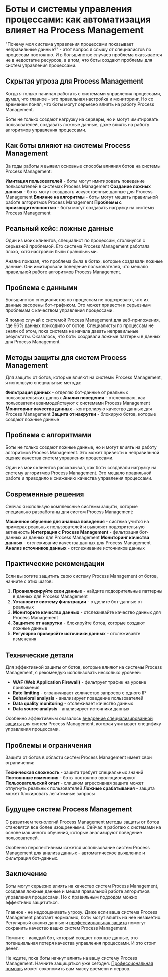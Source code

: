 # Боты и системы управления процессами: как автоматизация влияет на Process Management

"Почему моя система управления процессами показывает неправильные данные?" - этот вопрос я слышу от специалистов по процессам постоянно. И в большинстве случаев проблема оказывается не в недостатке ресурсов, а в том, что боты создают проблемы для систем управления процессами.

## Скрытая угроза для Process Management

Когда я только начинал работать с системами управления процессами, думал, что главное - это правильная настройка и мониторинг. Но со временем понял, что боты могут серьезно влиять на работу Process Management.

Боты не только создают нагрузку на серверы, но и могут имитировать пользователей, создавать ложные данные, даже влиять на работу алгоритмов управления процессами.

## Как боты влияют на системы Process Management

За годы работы я выявил основные способы влияния ботов на системы Process Management:

**Имитация пользователей** - боты могут имитировать поведение пользователей в системах Process Management
**Создание ложных данных** - боты могут создавать искусственные данные для Process Management
**Влияние на алгоритмы** - боты могут мешать правильной работе алгоритмов Process Management
**Проблемы с производительностью** - боты могут создавать нагрузку на системы Process Management

## Реальный кейс: ложные данные

Один из моих клиентов, специалист по процессам, столкнулся с серьезной проблемой. Его система Process Management работала плохо, хотя настройки были правильными.

Анализ показал, что проблема была в ботах, которые создавали ложные данные. Они имитировали поведение пользователей, что мешало правильной работе алгоритмов Process Management.

## Проблема с данными

Большинство специалистов по процессам не подозревают, что их данные засорены бот-трафиком. Это может привести к серьезным проблемам с качеством управления процессами.

Я помню случай с системой Process Management для веб-приложения, где 96% данных приходило от ботов. Специалисты по процессам не знали об этом, пока система не начала давать неправильные результаты. Оказалось, что боты создавали ложные паттерны в данных для Process Management.

## Методы защиты для систем Process Management

Для защиты от ботов, которые влияют на системы Process Management, я использую специальные методы:

**Фильтрация данных** - отделяю бот-данные от реальных пользовательских данных
**Анализ поведения** - отслеживаю, как пользователи взаимодействуют с системами Process Management
**Мониторинг качества данных** - контролирую качество данных для Process Management
**Защита от накрутки** - блокирую ботов, которые создают ложные данные

## Проблема с алгоритмами

Боты не только создают ложные данные, но и могут влиять на работу алгоритмов Process Management. Это может привести к неправильной оценке качества систем управления процессами.

Один из моих клиентов рассказывал, как боты создавали нагрузку на систему алгоритмов Process Management. Это мешало правильной работе и приводило к снижению качества управления процессами.

## Современные решения

Сейчас я использую комплексные системы защиты, которые специально разработаны для систем Process Management:

**Машинное обучение для анализа поведения** - система учится на примерах реальных пользователей и выявляет подозрительную активность
**Интеграция с Process Management** - фильтрация бот-данных из данных для Process Management
**Мониторинг качества данных** - отслеживание качества данных для Process Management
**Анализ источников данных** - отслеживание источников данных

## Практические рекомендации

Если вы хотите защитить свою систему Process Management от ботов, начните с этих шагов:

1. **Проанализируйте свои данные** - найдите подозрительные паттерны в данных для Process Management
2. **Установите систему фильтрации** - отделите бот-данные от реальных
3. **Мониторьте качество данных** - отслеживайте качество данных для Process Management
4. **Защитите от накрутки** - блокируйте ботов, которые создают ложные данные
5. **Регулярно проверяйте источники данных** - отслеживайте изменения

## Технические детали

Для эффективной защиты от ботов, которые влияют на системы Process Management, я рекомендую использовать несколько уровней:

- **WAF (Web Application Firewall)** - фильтрует трафик на уровне приложения
- **Rate limiting** - ограничивает количество запросов с одного IP
- **Behavioral analysis** - анализирует поведение пользователей
- **Data quality monitoring** - отслеживает качество данных
- **Data source analysis** - анализирует источники данных

Особенно эффективным оказалось [внедрение специализированной защиты](https://progaem.com/ustanovka-antibота-usluga-po-zashhite-ot-botов-vashih-sajtов-na-различных-cms-системах.html) для систем Process Management, которая учитывает специфику управления процессами.

## Проблемы и ограничения

Защита от ботов в области систем Process Management имеет свои ограничения:

**Техническая сложность** - защита требует специальных знаний
**Постоянные изменения** - боты постоянно эволюционируют
**Пользовательский опыт** - слишком агрессивная защита может отпугнуть реальных пользователей
**Ложные срабатывания** - защита может блокировать легитимные запросы

## Будущее систем Process Management

С развитием технологий Process Management методы защиты от ботов становятся все более изощренными. Сейчас я работаю с системами на основе машинного обучения, которые анализируют поведение пользователей.

Особенно перспективным кажется использование систем Process Management для анализа данных - автоматическое выявление и фильтрация бот-данных.

## Заключение

Боты могут серьезно влиять на качество систем Process Management, создавая ложные данные и мешая правильной работе алгоритмов управления процессами. Но с правильным подходом можно эффективно защититься.

Главное - не недооценивать угрозу. Даже если ваша система Process Management работает нормально, боты могут влиять на нее незаметно. Регулярный анализ данных и [профессиональная защита](https://progaem.com/ustanovka-antibота-usluga-po-zashhite-ot-botов-vashih-sajtов-na-различных-cms-системах.html) помогут сохранить качество ваших систем Process Management.

Помните - каждый бот, который создает ложные данные, это потенциальная потеря качества управления процессами. И это стоит денег.

Не ждите, пока боты начнут влиять на вашу систему Process Management. Начните защищаться уже сегодня. [Профессиональная помощь](https://progaem.com/ustanovka-antibота-usluga-po-zashhite-ot-botов-vashih-sajtов-na-различных-cms-системах.html) может сэкономить вам массу времени и нервов.
